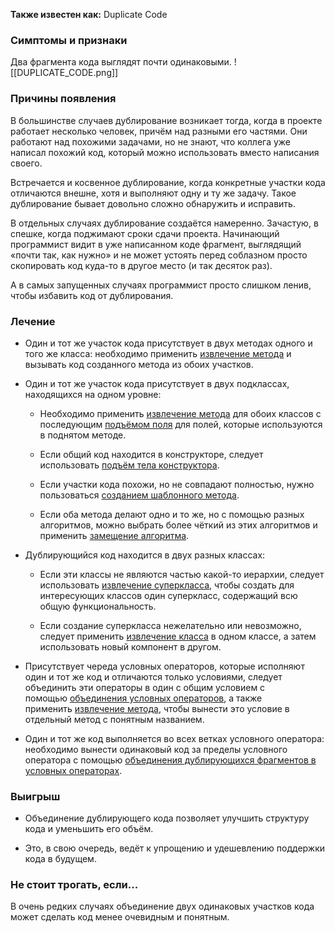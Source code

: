 **Также известен как:** Duplicate Code

### Симптомы и признаки
Два фрагмента кода выглядят почти одинаковыми.
![[DUPLICATE_CODE.png]]

### Причины появления
В большинстве случаев дублирование возникает тогда, когда в проекте работает несколько человек, причём над разными его частями. Они работают над похожими задачами, но не знают, что коллега уже написал похожий код, который можно использовать вместо написания своего.

Встречается и косвенное дублирование, когда конкретные участки кода отличаются внешне, хотя и выполняют одну и ту же задачу. Такое дублирование бывает довольно сложно обнаружить и исправить.

В отдельных случаях дублирование создаётся намеренно. Зачастую, в спешке, когда поджимают сроки сдачи проекта. Начинающий программист видит в уже написанном коде фрагмент, выглядящий «почти так, как нужно» и не может устоять перед соблазном просто скопировать код куда-то в другое место (и так десяток раз).

А в самых запущенных случаях программист просто слишком ленив, чтобы избавить код от дублирования.

### Лечение
- Один и тот же участок кода присутствует в двух методах одного и того же класса: необходимо применить [извлечение метода](https://refactoring.guru/ru/extract-method) и вызывать код созданного метода из обоих участков. 
        
- Один и тот же участок кода присутствует в двух подклассах, находящихся на одном уровне:
    
    - Необходимо применить [извлечение метода](https://refactoring.guru/ru/extract-method) для обоих классов с последующим [подъёмом поля](https://refactoring.guru/ru/pull-up-field) для полей, которые используются в поднятом методе.
        
    - Если общий код находится в конструкторе, следует использовать [подъём тела конструктора](https://refactoring.guru/ru/pull-up-constructor-body).
        
    - Если участки кода похожи, но не совпадают полностью, нужно пользоваться [созданием шаблонного метода](https://refactoring.guru/ru/form-template-method).
        
    - Если оба метода делают одно и то же, но с помощью разных алгоритмов, можно выбрать более чёткий из этих алгоритмов и применить [замещение алгоритма](https://refactoring.guru/ru/substitute-algorithm).
        
- Дублирующийся код находится в двух разных классах:
    
    - Если эти классы не являются частью какой-то иерархии, следует использовать [извлечение суперкласса](https://refactoring.guru/ru/extract-superclass), чтобы создать для интересующих классов один суперкласс, содержащий всю общую функциональность.
        
    - Если создание суперкласса нежелательно или невозможно, следует применить [извлечение класса](https://refactoring.guru/ru/extract-class) в одном классе, а затем использовать новый компонент в другом.
        
- Присутствует череда условных операторов, которые исполняют один и тот же код и отличаются только условиями, следует объединить эти операторы в один с общим условием с помощью [объединения условных операторов](https://refactoring.guru/ru/consolidate-conditional-expression), а также применить [извлечение метода](https://refactoring.guru/ru/extract-method), чтобы вынести это условие в отдельный метод с понятным названием.
    
- Один и тот же код выполняется во всех ветках условного оператора: необходимо вынести одинаковый код за пределы условного оператора с помощью [объединения дублирующихся фрагментов в условных операторах](https://refactoring.guru/ru/consolidate-duplicate-conditional-fragments).

### Выигрыш
- Объединение дублирующего кода позволяет улучшить структуру кода и уменьшить его объём.
    
- Это, в свою очередь, ведёт к упрощению и удешевлению поддержки кода в будущем.

### Не стоит трогать, если...
В очень редких случаях объединение двух одинаковых участков кода может сделать код менее очевидным и понятным.